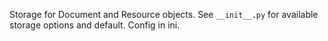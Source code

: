 Storage for Document and Resource objects.  See ```__init__.py```
for available storage options and default.  Config in ini.



